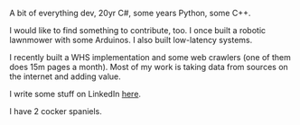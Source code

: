 A bit of everything dev, 20yr C#, some years Python, some C++. 

I would like to find something to contribute, too. I once built a robotic lawnmower with some Arduinos. I also built low-latency systems. 

I recently built a WHS implementation and some web crawlers (one of them does 15m pages a month). Most of my work is taking data from sources on the internet and adding value. 

I write some stuff on LinkedIn [here](https://www.linkedin.com/in/undefinedfunction/).

I have 2 cocker spaniels.
